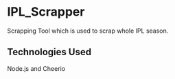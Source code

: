 # IPL_Scrapper
Scrapping Tool which is used to scrap whole IPL season.

## Technologies Used
Node.js and Cheerio
